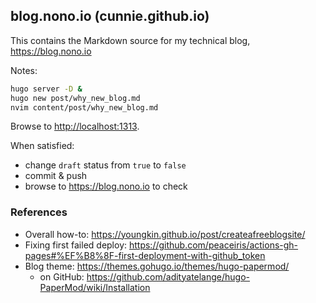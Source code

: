 ## blog.nono.io (cunnie.github.io)

This contains the Markdown source for my technical blog, <https://blog.nono.io>

Notes:

```bash
hugo server -D &
hugo new post/why_new_blog.md
nvim content/post/why_new_blog.md
```

Browse to <http://localhost:1313>.

When satisfied:

- change `draft` status from `true` to `false`
- commit & push
- browse to <https://blog.nono.io> to check

### References

- Overall how-to: <https://youngkin.github.io/post/createafreeblogsite/>
- Fixing first failed deploy: <https://github.com/peaceiris/actions-gh-pages#%EF%B8%8F-first-deployment-with-github_token>
- Blog theme: <https://themes.gohugo.io/themes/hugo-papermod/>
  - on GitHub: <https://github.com/adityatelange/hugo-PaperMod/wiki/Installation>

